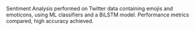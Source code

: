 Sentiment Analysis performed on Twitter data containing emojis and emoticons, using ML classifiers and a BiLSTM model. 
Performance metrics compared, high accuracy achieved.

